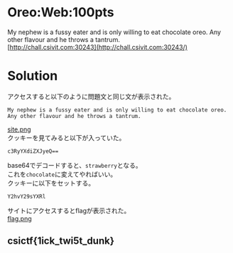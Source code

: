 # Oreo:Web:100pts
My nephew is a fussy eater and is only willing to eat chocolate oreo. Any other flavour and he throws a tantrum.  
[http://chall.csivit.com:30243](http://chall.csivit.com:30243/)  

# Solution
アクセスすると以下のように問題文と同じ文が表示された。  
```text
My nephew is a fussy eater and is only willing to eat chocolate oreo. Any other flavour and he throws a tantrum.
```
[site.png](site/site.png)  
クッキーを見てみると以下が入っていた。  
```text
c3RyYXdiZXJyeQ==
```
base64でデコードすると、`strawberry`となる。  
これを`chocolate`に変えてやればいい。  
クッキーに以下をセットする。  
```text
Y2hvY29sYXRl
```
サイトにアクセスするとflagが表示された。  
[flag.png](site/flag.png)  

## csictf{1ick_twi5t_dunk}